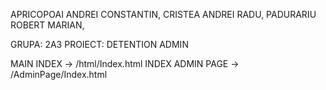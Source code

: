 APRICOPOAI ANDREI CONSTANTIN, 
CRISTEA ANDREI RADU,
PADURARIU ROBERT MARIAN,
 
GRUPA: 2A3
PROIECT: DETENTION ADMIN




MAIN INDEX -> /html/Index.html
INDEX ADMIN PAGE -> /AdminPage/Index.html
